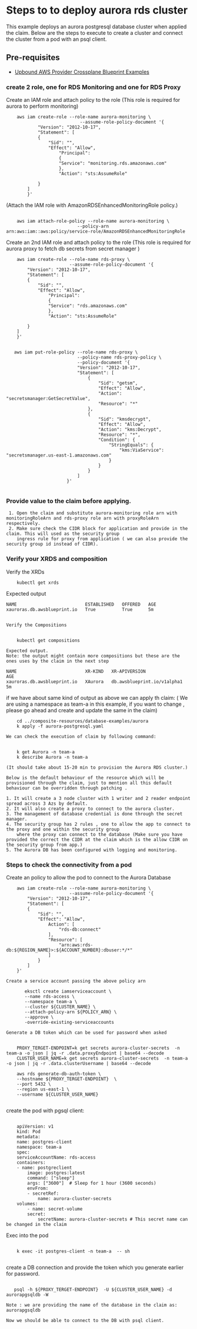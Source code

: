 # Steps to to deploy aurora rds cluster
This example deploys an aurora postgresql database cluster when applied the claim. Below are the steps to execute to
create a cluster and connect the cluster from a pod with an psql client.

## Pre-requisites
 - [Upbound AWS Provider Crossplane Blueprint Examples](../../README.md)


### create 2 role, one for RDS Monitoring and one for RDS Proxy

Create an IAM role and attach policy to the role (This role is required for aurora to perform monitoring)
    
```shell
    aws iam create-role --role-name aurora-monitoring \
                            --assume-role-policy-document '{
            "Version": "2012-10-17",
            "Statement": [
            {
                "Sid": "",
                "Effect": "Allow",
                    "Principal":
                    {
                    "Service": "monitoring.rds.amazonaws.com"
                    },
                    "Action": "sts:AssumeRole"

            }
        ]
        }'
 ```
 (Attach the IAM role with AmazonRDSEnhancedMonitoringRole policy.)

```shell
    
    aws iam attach-role-policy --role-name aurora-monitoring \
                           --policy-arn arn:aws:iam::aws:policy/service-role/AmazonRDSEnhancedMonitoringRole

```

  Create an 2nd IAM role and attach policy to the role (This role is required for aurora proxy to fetch db secrets from secret manager )

```shell
    aws iam create-role --role-name rds-proxy \
                        --assume-role-policy-document '{    
        "Version": "2012-10-17",
        "Statement": [
        {
            "Sid": "",
            "Effect": "Allow",
                "Principal":
                {
                "Service": "rds.amazonaws.com"
                },
                "Action": "sts:AssumeRole"

        }
    ]
    }'
```

 ```shell

    aws iam put-role-policy --role-name rds-proxy \
                            --policy-name rds-proxy-policy \  
                            --policy-document '{
                            "Version": "2012-10-17",
                            "Statement": [
                                {
                                    "Sid": "getsm",
                                    "Effect": "Allow",
                                    "Action": "secretsmanager:GetSecretValue",
                                    "Resource": "*"
                                },
                                {
                                    "Sid": "kmsdecrypt",
                                    "Effect": "Allow",
                                    "Action": "kms:Decrypt",
                                    "Resource": "*",
                                    "Condition": {
                                        "StringEquals": {
                                            "kms:ViaService": "secretsmanager.us-east-1.amazonaws.com"
                                        }
                                    }
                                }
                            ]
                        }'
  
```
  ### Provide value to the claim before applying.
     
     1. Open the claim and substitute aurora-monitoring role arn with monitoringRoleArn and rds-proxy role arn with proxyRoleArn respectively.
     2. Make sure check the CIDR block for application and provide in the claim. This will used as the security group 
        ingress rule for proxy from application ( we can also provide the security group id instead of CIDR).    
    
 ### Verify your XRDS and composition

  Verify the XRDs

```shell
    kubectl get xrds
```

 Expected output

    NAME                          ESTABLISHED   OFFERED   AGE
    xauroras.db.awsblueprint.io   True          True      5m
    

    Verify the Compositions
    
 ```shell
    
     kubectl get compositions
```

    Expected output. 
    Note: the output might contain more compositions but these are the ones uses by the claim in the next step
       
    NAME                          XR-KIND   XR-APIVERSION                 AGE
    xauroras.db.awsblueprint.io   XAurora   db.awsblueprint.io/v1alpha1   5m


   if we have about same kind of output as above we can apply th claim: ( We are using a namespace as team-a in this example, if you want to change , please go ahead and create and update the same in the claim)

 ```shell
     cd ../composite-resources/database-examples/aurora
     k apply -f aurora-postgresql.yaml

```

    We can check the execution of claim by following command:

 
 ```shell
     
     k get Aurora -n team-a
     k describe Aurora -n team-a

```
    (It should take about 15-20 min to provision the Aurora RDS cluster.)
    
    Below is the default behaviour of the resource which will be provisioned through the claim, just to mention all this default behaviour can be overridden through patching .

    1. It will create a 3 node cluster with 1 writer and 2 reader endpoint spread across 3 Azs by default.
    2. It will also create a proxy to connect to the aurora cluster.
    3. The management of database credential is done through the secret manager.
    4. The security group has 2 rules , one to allow the app to connect to the proxy and one within the security group
        where the proxy can connect to the database (Make sure you have provided the correct the CIDR at the claim which is the allow CIDR on the security group from app.)
    5. The Aurora DB has been configured with logging and monitoring.

 ### Steps to check the connectivity from a pod 

Create an  policy to allow the pod to connect to the Aurora Database
  
```shell
    aws iam create-role --role-name aurora-monitoring \
                        --assume-role-policy-document '{    
        "Version": "2012-10-17",
        "Statement": [
        {
            "Sid": "",
            "Effect": "Allow",
                Action": [
                    "rds-db:connect"
                ],
                "Resource": [
                    "arn:aws:rds-db:${REGION_NAME}>:${ACCOUNT_NUMBER}:dbuser:*/*"
                ]
            }
        ]
    }'
```
    
    Create a service account passing the above policy arn

 ```shell
        eksctl create iamserviceaccount \
        --name rds-access \
        --namespace team-a \
        --cluster ${CLUSTER_NAME} \
        --attach-policy-arn ${POLICY_ARN} \
        --approve \
        -override-existing-serviceaccounts
``` 
    Generate a DB token which can be used for password when asked
    
```shell
    
    PROXY_TERGET-ENDPOINT=k get secrets aurora-cluster-secrets  -n team-a -o json | jq -r .data.proxyEndpoint | base64 --decode
    CLUSTER_USER_NAME=k get secrets aurora-cluster-secrets  -n team-a -o json | jq -r .data.clusterUsername | base64 --decode
    
    aws rds generate-db-auth-token \
    --hostname ${PROXY_TERGET-ENDPOINT}  \
    --port 5432 \
    --region us-east-1 \
    --username ${CLUSTER_USER_NAME}
    
```
   create the pod with pgsql client:

```shell

    apiVersion: v1
    kind: Pod
    metadata:
    name: postgres-client
    namespace: team-a
    spec:
    serviceAccountName: rds-access
    containers:
    - name: postgreclient
        image: postgres:latest
        command: ["sleep"]
        args: ["3600"]  # Sleep for 1 hour (3600 seconds)
        envFrom:
        - secretRef:
            name: aurora-cluster-secrets
    volumes:
        - name: secret-volume
        secret:
            secretName: aurora-cluster-secrets # This secret name can be changed in the claim
```

   Exec into the pod

```shell

    k exec -it postgres-client -n team-a  -- sh
   
```

   create a DB connection and provide the token which you generate earlier for password.

```shell
   
   psql -h ${PROXY_TERGET-ENDPOINT}  -U ${CLUSTER_USER_NAME} -d aurorapgsqldb -W
```
    Note : we are providing the name of the database in the claim as:  aurorapgsqldb
   
    Now we should be able to connect to the DB with psql client.
